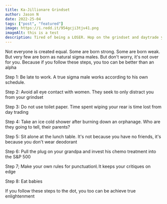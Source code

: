 ```yaml
---
title: Ka-Jillionare Grindset
author: Jason N
date: 2022-25-04
tags: ["post", "featured"]
image: https://i.redd.it/954gcji3tjv41.png
imageAlt: this is a test
description: Tired of being a LOSER. Hop on the grindset and daytrade your troubles away...
---
```


Not everyone is created equal. Some are born strong. Some are born weak. But very few are born as natural sigma males. But don't worry, it's not over for you. Because if you follow these steps, you too can be better than an alpha

Step 1: Be late to work. A true sigma male works according to his own schedule.

Step 2: Avoid all eye contact with women. They seek to only distract you from your grindset



Step 3: Do not use toilet paper. Time spent wiping your rear is time lost from day trading



Step 4: Take an ice cold shower after burning down an orphanage. Who are they going to tell, their parents?

Step 5: Sit alone at the lunch table. It's not because you have no friends, it's because you don't wear deodorant

Step 6: Pull the plug on your grandpa and invest his chemo treatment into the S&P 500

Step 7; Make your own rules for punctuation\ It keeps your critiques on edge

Step 8: Eat babies




If you follow these steps to the dot, you too can be achieve true enlightenment
